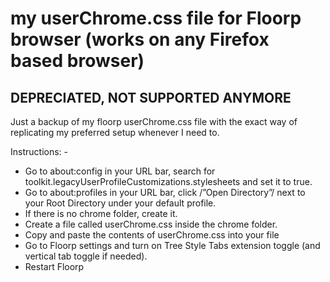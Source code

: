 # my userChrome.css file for Floorp browser (works on any Firefox based browser)
## DEPRECIATED, NOT SUPPORTED ANYMORE
Just a backup of my floorp userChrome.css file with the exact way of replicating my preferred setup whenever I need to.

Instructions: - 
- Go to about:config in your URL bar, search for toolkit.legacyUserProfileCustomizations.stylesheets and set it to true.
- Go to about:profiles in your URL bar, click /”Open Directory”/ next to your Root Directory under your default profile.
- If there is no chrome folder, create it.
- Create a file called userChrome.css inside the chrome folder.
- Copy and paste the contents of userChrome.css into your file
- Go to Floorp settings and turn on Tree Style Tabs extension toggle (and vertical tab toggle if needed).
- Restart Floorp
